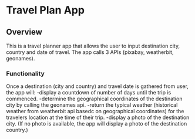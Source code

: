 # Travel Plan App

## Overview
This is a travel planner app that allows the user to input destination city, country and date of travel.  The app calls 3 APIs (pixabay, weatherbit, geonames).

### Functionality
Once a destination (city and country) and travel date is gathered from user, the app will:
    -display a countdown of number of days until the trip is commenced.
    -determine the geographical coordinates of the destination city by calling the geonames api.
    -return the typical weather (historical weather from weatherbit api basedc on geographical coordinates) for the travelers location at the time of their trip.
    -display a photo of the destination city.  (If no photo is available, the app will display a photo of the destination country.)



